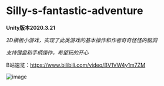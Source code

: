 # Silly-s-fantastic-adventure

**Unity版本2020.3.21**

*2D横板小游戏，实现了此类游戏的基本操作和作者奇奇怪怪的脑洞*

*支持键盘和手柄操作，希望玩的开心*

B站速览：https://www.bilibili.com/video/BV1VW4y1m7ZM

![image](https://i2.hdslb.com/bfs/archive/8f4623217ce05a2aadce3a2e74aa139b9389157e.jpg)